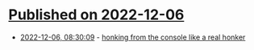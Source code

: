 # [Published on 2022-12-06](index.md)

* [2022-12-06, 08:30:09](https://lobste.rs/s/ijra26/honking_from_console_like_real_honker) - [honking from the console like a real honker](https://x61.sh/log/2022/12/20221205T205745-honk-cli.html)
